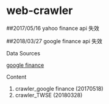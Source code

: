 # web-crawler

##2017/05/16 yahoo finance api 失效

##2018/03/27 google finance api 失效

Data Sources

[google finance](http://finance.google.com/finance/info?client=ig&q=TPE:2330)


Content
1. crawler_google finance (20170518)
2. crawler_TWSE (20180328)

